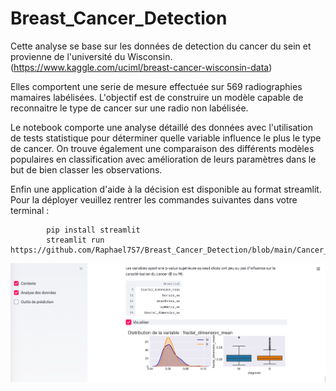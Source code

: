 # Breast_Cancer_Detection
Cette analyse se base sur les données de detection du cancer du sein et provienne de l'université du Wisconsin.
(https://www.kaggle.com/uciml/breast-cancer-wisconsin-data)

Elles comportent une serie de mesure effectuée sur 569 radiographies mamaires labélisées.
L'objectif est de construire un modèle capable de reconnaitre le type de cancer sur une radio non labélisée.

Le notebook comporte une analyse détaillé des données avec l'utilisation de tests statistique pour 
déterminer quelle variable influence le plus le type de cancer. On trouve également une comparaison des différents
modèles populaires en classification avec amélioration de leurs paramètres dans le but de bien classer les observations.

Enfin une application d'aide à la décision est disponible au format streamlit. Pour la déployer veuillez rentrer
les commandes suivantes dans votre terminal : 

            pip install streamlit 
            streamlit run https://github.com/Raphael7S7/Breast_Cancer_Detection/blob/main/Cancer_Sein.py
            
            
            
  ![alt text](https://github.com/Raphael7S7/Breast_Cancer_Detection/blob/main/Screenshot%202021-01-13%20at%2016.23.04.png)          
